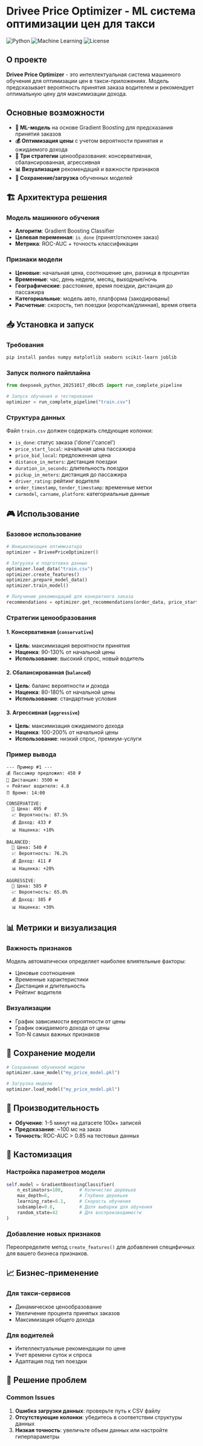 # Drivee Price Optimizer - ML система оптимизации цен для такси

![Python](https://img.shields.io/badge/Python-3.7%2B-blue)
![Machine Learning](https://img.shields.io/badge/ML-Gradient%20Boosting-orange)
![License](https://img.shields.io/badge/License-MIT-green)

## О проекте

**Drivee Price Optimizer** - это интеллектуальная система машинного обучения для оптимизации цен в такси-приложениях. Модель предсказывает вероятность принятия заказа водителем и рекомендует оптимальную цену для максимизации дохода.

## Основные возможности

- **🤖 ML-модель** на основе Gradient Boosting для предсказания принятия заказов
- **💰 Оптимизация цены** с учетом вероятности принятия и ожидаемого дохода
- **🎯 Три стратегии** ценообразования: консервативная, сбалансированная, агрессивная
- **📊 Визуализация** рекомендаций и важности признаков
- **💾 Сохранение/загрузка** обученных моделей

## 🏗️ Архитектура решения

### Модель машинного обучения
- **Алгоритм**: Gradient Boosting Classifier
- **Целевая переменная**: `is_done` (принят/отклонен заказ)
- **Метрика**: ROC-AUC + точность классификации

### Признаки модели
- **Ценовые**: начальная цена, соотношение цен, разница в процентах
- **Временные**: час, день недели, месяц, выходные/ночь
- **Географические**: расстояние, время поездки, дистанция до пассажира
- **Категориальные**: модель авто, платформа (закодированы)
- **Расчетные**: скорость, тип поездки (короткая/длинная), время ответа

## 📥 Установка и запуск

### Требования
```bash
pip install pandas numpy matplotlib seaborn scikit-learn joblib
```

### Запуск полного пайплайна
```python
from deepseek_python_20251017_d9bcd5 import run_complete_pipeline

# Запуск обучения и тестирования
optimizer = run_complete_pipeline("train.csv")
```

### Структура данных
Файл `train.csv` должен содержать следующие колонки:
- `is_done`: статус заказа ('done'/'cancel')
- `price_start_local`: начальная цена пассажира
- `price_bid_local`: предложенная цена
- `distance_in_meters`: дистанция поездки
- `duration_in_seconds`: длительность поездки
- `pickup_in_meters`: дистанция до пассажира
- `driver_rating`: рейтинг водителя
- `order_timestamp`, `tender_timestamp`: временные метки
- `carmodel`, `carname`, `platform`: категориальные данные

## 🎮 Использование

### Базовое использование
```python
# Инициализация оптимизатора
optimizer = DriveePriceOptimizer()

# Загрузка и подготовка данных
optimizer.load_data("train.csv")
optimizer.create_features()
optimizer.prepare_model_data()
optimizer.train_model()

# Получение рекомендаций для конкретного заказа
recommendations = optimizer.get_recommendations(order_data, price_start=500)
```

### Стратегии ценообразования

#### 1. Консервативная (`conservative`)
- **Цель**: максимизация вероятности принятия
- **Наценка**: 90-130% от начальной цены
- **Использование**: высокий спрос, новый водитель

#### 2. Сбалансированная (`balanced`) 
- **Цель**: баланс вероятности и дохода
- **Наценка**: 80-180% от начальной цены
- **Использование**: стандартные условия

#### 3. Агрессивная (`aggressive`)
- **Цель**: максимизация ожидаемого дохода
- **Наценка**: 100-200% от начальной цены
- **Использование**: низкий спрос, премиум-услуги

### Пример вывода
```
--- Пример #1 ---
💰 Пассажир предложил: 450 ₽
📏 Дистанция: 3500 м
⭐ Рейтинг водителя: 4.8
⏰ Время: 14:00

CONSERVATIVE:
  🎯 Цена: 495 ₽
  📈 Вероятность: 87.5%
  💰 Доход: 433 ₽
  📊 Наценка: +10%

BALANCED:
  🎯 Цена: 540 ₽
  📈 Вероятность: 76.2%
  💰 Доход: 411 ₽
  📊 Наценка: +20%

AGGRESSIVE:
  🎯 Цена: 585 ₽
  📈 Вероятность: 65.8%
  💰 Доход: 385 ₽
  📊 Наценка: +30%
```

## 📊 Метрики и визуализация

### Важность признаков
Модель автоматически определяет наиболее влиятельные факторы:
- Ценовые соотношения
- Временные характеристики
- Дистанция и длительность
- Рейтинг водителя

### Визуализации
- График зависимости вероятности от цены
- График ожидаемого дохода от цены
- Топ-N самых важных признаков

## 💾 Сохранение модели

```python
# Сохранение обученной модели
optimizer.save_model("my_price_model.pkl")

# Загрузка модели
optimizer.load_model("my_price_model.pkl")
```

## 🚀 Производительность

- **Обучение**: 1-5 минут на датасете 100к+ записей
- **Предсказание**: ~100 мс на заказ
- **Точность**: ROC-AUC > 0.85 на тестовых данных

## 🔧 Кастомизация

### Настройка параметров модели

```python
self.model = GradientBoostingClassifier(
    n_estimators=100,      # Количество деревьев
    max_depth=6,           # Глубина деревьев
    learning_rate=0.1,     # Скорость обучения
    subsample=0.8,         # Доля выборки для обучения
    random_state=42        # Для воспроизводимости
)
```

### Добавление новых признаков
Переопределите метод `create_features()` для добавления специфичных для вашего бизнеса признаков.

## 📈 Бизнес-применение

### Для такси-сервисов
- Динамическое ценообразование
- Увеличение процента принятых заказов
- Максимизация общего дохода

### Для водителей
- Интеллектуальные рекомендации по цене
- Учет времени суток и спроса
- Адаптация под тип поездки

## 🐛 Решение проблем
### Common Issues
1. **Ошибка загрузки данных**: проверьте путь к CSV файлу
2. **Отсутствующие колонки**: убедитесь в соответствии структуры данных
3. **Низкая точность**: увеличьте объем данных или настройте гиперпараметры
